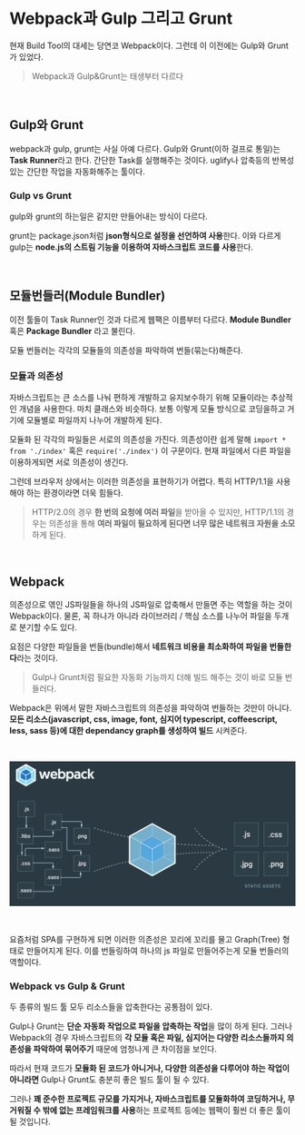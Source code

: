 # Webpack과 Gulp 그리고 Grunt

현재 Build Tool의 대세는 당연코 Webpack이다. 
그런데 이 이전에는 Gulp와 Grunt가 있었다.

> Webpack과 Gulp&Grunt는 태생부터 다르다

<br/>

## Gulp와 Grunt

webpack과 gulp, grunt는 사실 아예 다르다. Gulp와 Grunt(이하 걸프로 통일)는 **Task Runner**라고 한다.
간단한 Task를 실행해주는 것이다. 
uglify나 압축등의 반복성 있는 간단한 작업을 자동화해주는 툴이다.

### Gulp vs Grunt

gulp와 grunt의 하는일은 같지만 만들어내는 방식이 다르다. 

grunt는 package.json처럼 **json형식으로 설정을 선언하여 사용**한다. 
이와 다르게 gulp는 **node.js의 스트림 기능을 이용하여 자바스크립트 코드를 사용**한다.

<br/>

## 모듈번들러(Module Bundler)

이전 툴들이 Task Runner인 것과 다르게 웹팩은 이름부터 다르다. 
**Module Bundler** 혹은 **Package Bundler** 라고 불린다.

모듈 번들러는 각각의 모듈들의 의존성을 파악하여 번들(묶는다)해준다.

### 모듈과 의존성

자바스크립트는 큰 소스를 나눠 편하게 개발하고 유지보수하기 위해 모듈이라는 추상적인 개념을 사용한다. 마치 클래스와 비슷하다. 
보통 이렇게 모듈 방식으로 코딩을하고 거기에 모듈별로 파일까지 나누어 개발하게 된다.

모듈화 된 각각의 파일들은 서로의 의존성을 가진다. 
의존성이란 쉽게 말해 `import * from './index'` 혹은 `require('./index')` 이 구문이다. 
현재 파일에서 다른 파일을 이용하게되면 서로 의존성이 생긴다.

그런데 브라우저 상에서는 이러한 의존성을 표현하기가 어렵다. 특히 HTTP/1.1을 사용해야 하는 환경이라면 더욱 힘들다.

> HTTP/2.0의 경우 **한 번의 요청에 여러 파일**을 받아올 수 있지만, HTTP/1.1의 경우는 의존성을 통해 **여러 파일이 필요하게 된다면 너무 많은 네트워크 자원을 소모**하게 된다.

<br/>

## Webpack

의존성으로 엮인 JS파일들을 하나의 JS파일로 압축해서 만들면 주는 역할을 하는 것이 Webpack이다.
물론, 꼭 하나가 아니라 라이브러리 / 핵심 소스를 나누어 파일을 두개로 분기할 수도 있다.

요점은 다양한 파일들을 번들(bundle)해서 **네트워크 비용을 최소화하여 파일을 번들한다**라는 것이다.

> Gulp나 Grunt처럼 필요한 자동화 기능까지 더해 빌드 해주는 것이 바로 모듈 번들러다.

Webpack은 위에서 말한 자바스크립트의 의존성을 파악하여 번들하는 것만이 아니다. 
**모든 리소스(javascript, css, image, font, 심지어 typescript, coffeescript, less, sass 등)에 대한 dependancy graph를 생성하여 빌드** 시켜준다.

<br/>

![eventloop](/JavaScript/images/webpack.png)

<br/>

요즘처럼 SPA를 구현하게 되면 이러한 의존성은 꼬리에 꼬리를 물고 Graph(Tree) 형태로 만들어지게 된다. 이를 번들링하여 하나의 js 파일로 만들어주는게 모듈 번들러의 역할이다.

### Webpack vs Gulp & Grunt

두 종류의 빌드 툴 모두 리소스들을 압축한다는 공통점이 있다. 

Gulp나 Grunt는 **단순 자동화 작업으로 파일을 압축하는 작업**을 많이 하게 된다. 
그러나 Webpack의 경우 자바스크립트의 **각 모듈 혹은 파일, 심지어는 다양한 리소스들까지 의존성을 파악하여 묶어주기** 때문에 엄청나게 큰 차이점을 보인다.

따라서 현재 코드가 **모듈화 된 코드가 아니거나, 다양한 의존성을 다루어야 하는 작업이 아니라면** Gulp나 Grunt도 충분히 좋은 빌드 툴이 될 수 있다. 

그러나 **꽤 준수한 프로젝트 규모를 가지거나, 자바스크립트를 모듈화하여 코딩하거나, 무거워질 수 밖에 없는 프레임워크를 사용**하는 프로젝트 등에는 웹팩이 훨씬 더 좋은 툴이 될 것입니다.